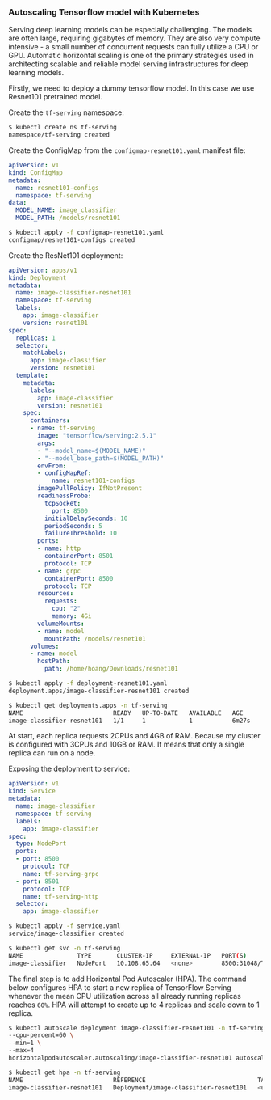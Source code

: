 ### Autoscaling Tensorflow model with Kubernetes

Serving deep learning models can be especially challenging. The models are often large, requiring gigabytes of memory. They are also very compute intensive - a small number of concurrent requests can fully utilize a CPU or GPU. Automatic horizontal scaling is one of the primary strategies used in architecting scalable and reliable model serving infrastructures for deep learning models.

Firstly, we need to deploy a dummy tensorflow model. In this case we use Resnet101 pretrained model.

Create the `tf-serving` namespace:
```sh
$ kubectl create ns tf-serving
namespace/tf-serving created
```

Create the ConfigMap from the `configmap-resnet101.yaml` manifest file:
```yaml
apiVersion: v1
kind: ConfigMap
metadata:
  name: resnet101-configs
  namespace: tf-serving
data:
  MODEL_NAME: image_classifier
  MODEL_PATH: /models/resnet101
```
```sh
$ kubectl apply -f configmap-resnet101.yaml
configmap/resnet101-configs created
```

Create the ResNet101 deployment:
```yaml
apiVersion: apps/v1
kind: Deployment
metadata:
  name: image-classifier-resnet101
  namespace: tf-serving
  labels:
    app: image-classifier
    version: resnet101
spec:
  replicas: 1
  selector:
    matchLabels:
      app: image-classifier
      version: resnet101
  template:
    metadata:
      labels:
        app: image-classifier
        version: resnet101
    spec:
      containers:
      - name: tf-serving
        image: "tensorflow/serving:2.5.1"
        args: 
        - "--model_name=$(MODEL_NAME)"
        - "--model_base_path=$(MODEL_PATH)" 
        envFrom:
        - configMapRef:
            name: resnet101-configs
        imagePullPolicy: IfNotPresent
        readinessProbe:
          tcpSocket:
            port: 8500
          initialDelaySeconds: 10
          periodSeconds: 5
          failureThreshold: 10
        ports:
        - name: http
          containerPort: 8501
          protocol: TCP
        - name: grpc
          containerPort: 8500
          protocol: TCP
        resources:
          requests:
            cpu: "2"
            memory: 4Gi
        volumeMounts:
        - name: model
          mountPath: /models/resnet101
      volumes:
      - name: model
        hostPath: 
          path: /home/hoang/Downloads/resnet101
```
```sh
$ kubectl apply -f deployment-resnet101.yaml
deployment.apps/image-classifier-resnet101 created

$ kubectl get deployments.apps -n tf-serving 
NAME                         READY   UP-TO-DATE   AVAILABLE   AGE
image-classifier-resnet101   1/1     1            1           6m27s
```

At start, each replica requests 2CPUs and 4GB of RAM. Because my cluster is configured with 3CPUs and 10GB or RAM. It means that only a single replica can run on a node.

Exposing the deployment to service:
```yaml
apiVersion: v1
kind: Service
metadata:
  name: image-classifier
  namespace: tf-serving
  labels:
    app: image-classifier
spec:
  type: NodePort
  ports:
  - port: 8500
    protocol: TCP
    name: tf-serving-grpc
  - port: 8501
    protocol: TCP
    name: tf-serving-http
  selector:
    app: image-classifier
```
```sh
$ kubectl apply -f service.yaml
service/image-classifier created

$ kubectl get svc -n tf-serving 
NAME               TYPE       CLUSTER-IP     EXTERNAL-IP   PORT(S)                         AGE
image-classifier   NodePort   10.108.65.64   <none>        8500:31048/TCP,8501:30904/TCP   24s
```

The final step is to add Horizontal Pod Autoscaler (HPA). The command below configures HPA to start a new replica of TensorFlow Serving whenever the mean CPU utilization across all already running replicas reaches `60%`. HPA will attempt to create up to 4 replicas and scale down to 1 replica.

```sh
$ kubectl autoscale deployment image-classifier-resnet101 -n tf-serving \
--cpu-percent=60 \
--min=1 \
--max=4
horizontalpodautoscaler.autoscaling/image-classifier-resnet101 autoscaled

$ kubectl get hpa -n tf-serving 
NAME                         REFERENCE                               TARGETS         MINPODS   MAXPODS   REPLICAS   AGE
image-classifier-resnet101   Deployment/image-classifier-resnet101   <unknown>/60%   1         4         1          48s
```